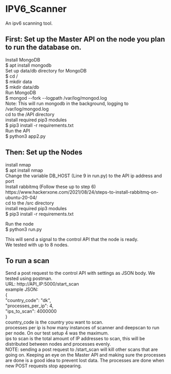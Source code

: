 # IPV6_Scanner
An ipv6 scanning tool.

<h2>First: Set up the Master API on the node you plan to run the database on.</h2>
Install MongoDB<br>
$ apt install mongodb<br>
Set up data/db directory for MongoDB<br>
$ cd /<br>
$ mkdir data<br>
$ mkdir data/db<br>
Run MongoDB<br>
$ mongod --fork --logpath /var/log/mongod.log<br>
Note: This will run mongodb in the background, logging to /var/log/mongod.log<br>
cd to the /API directory<br>
install required pip3 modules<br>
$ pip3 install -r requirements.txt<br>
Run the API<br>
$ python3 app2.py<br>
<h2>Then: Set up the Nodes</h2>
install nmap<br>
$ apt install nmap<br>
Change the variable DB_HOST (Line 9 in run.py) to the API ip address and port<br>
Install rabbitmq (Follow these up to step 6)<br>
https://www.hackerxone.com/2021/08/24/steps-to-install-rabbitmq-on-ubuntu-20-04/<br>
cd to the /src directory<br>
install required pip3 modules<br>
$ pip3 install -r requirements.txt<br>

Run the node<br>
$ python3 run.py

This will send a signal to the control API that the node is ready.<br>
We tested with up to 8 nodes.<br>
<h2>To run a scan</h2>
Send a post request to the control API with settings as JSON body. We tested using postman.<br>
URL: http://API_IP:5000/start_scan<br>
example JSON:<br>
{<br>
    "country_code": "dk",<br>
    "processes_per_ip": 4,<br>
    "ips_to_scan": 4000000<br>
}<br>
country_code is the country you want to scan.<br>
processes per ip is how many instances of scanner and deepscan to run per node. On our test setup 4 was the maximum.<br>
ips to scan is the total amount of IP addresses to scan, this will be distributed between nodes and processes evenly.<br>
NOTE: sending a post request to /start_scan will kill other scans that are going on. Keeping an eye on the Master API and making sure the processes are done is a good idea to prevent lost data. The processes are done when new POST requests stop appearing.<br>






